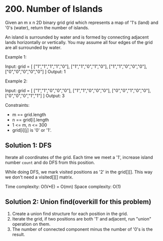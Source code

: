 # 200. Number of Islands
Given an m x n 2D binary grid grid which represents a map of '1's (land) and '0's (water), return the number of islands.

An island is surrounded by water and is formed by connecting adjacent lands horizontally or vertically. You may assume all four edges of the grid are all surrounded by water.

Example 1:

Input: grid = [
  ["1","1","1","1","0"],
  ["1","1","0","1","0"],
  ["1","1","0","0","0"],
  ["0","0","0","0","0"]
]
Output: 1

Example 2:

Input: grid = [
  ["1","1","0","0","0"],
  ["1","1","0","0","0"],
  ["0","0","1","0","0"],
  ["0","0","0","1","1"]
]
Output: 3

Constraints:

* m == grid.length
* n == grid[i].length
* 1 <= m, n <= 300
* grid[i][j] is '0' or '1'.

## Solution 1: DFS
Iterate all coordinates of the grid. Each time we meet a '1', increase island number `count` and do DFS from this position.

While doing DFS, we mark visited positions as '2' in the grid[][]. This way we don't need a visited[][] matrix.

Time complexity: O(V*E) = O(mn)
Space complexity: O(1)

## Solution 2: Union find(overkill for this problem)

1. Create a union find structure for each position in the grid.
2. Iterate the grid, if two positions are both '1' and adjacent, run "union" operation on them.
3. The number of connected component minus the number of '0's is the result.
